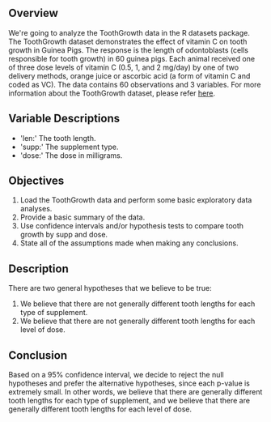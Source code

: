 ## Overview

We're going to analyze the ToothGrowth data in the R datasets package. The ToothGrowth dataset demonstrates the effect of vitamin C on tooth growth in Guinea Pigs. The response is the length of odontoblasts (cells responsible for tooth growth) in 60 guinea pigs. Each animal received one of three dose levels of vitamin C (0.5, 1, and 2 mg/day) by one of two delivery methods, orange juice or ascorbic acid (a form of vitamin C and coded as VC). The data contains 60 observations and 3 variables. For more information about the ToothGrowth dataset, please refer [here](https://stat.ethz.ch/R-manual/R-devel/library/datasets/html/ToothGrowth.html).

## Variable Descriptions

- 'len:' The tooth length.
- 'supp:' The supplement type.
- 'dose:' The dose in milligrams.

## Objectives

1. Load the ToothGrowth data and perform some basic exploratory data analyses.
2. Provide a basic summary of the data.
3. Use confidence intervals and/or hypothesis tests to compare tooth growth by supp and dose.
4. State all of the assumptions made when making any conclusions.

## Description

There are two general hypotheses that we believe to be true:    
1. We believe that there are not generally different tooth lengths for each type of supplement.    
2. We believe that there are not generally different tooth lengths for each level of dose. 

## Conclusion

Based on a 95% confidence interval, we decide to reject the null hypotheses and prefer the alternative hypotheses, since each p-value is extremely small. In other words, we believe that there are generally different tooth lengths for each type of supplement, and we believe that there are generally different tooth lengths for each level of dose.

